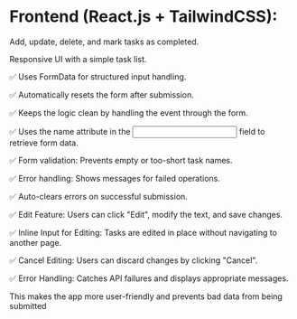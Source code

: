 # Frontend (React.js + TailwindCSS):

Add, update, delete, and mark tasks as completed.

Responsive UI with a simple task list.

✅ Uses FormData for structured input handling.

✅ Automatically resets the form after submission.

✅ Keeps the logic clean by handling the event through the form.

✅ Uses the name attribute in the <input> field to retrieve form data.

✅ Form validation: Prevents empty or too-short task names.

✅ Error handling: Shows messages for failed operations.

✅ Auto-clears errors on successful submission.

✅ Edit Feature: Users can click "Edit", modify the text, and save changes.

✅ Inline Input for Editing: Tasks are edited in place without navigating to another page.

✅ Cancel Editing: Users can discard changes by clicking "Cancel".

✅ Error Handling: Catches API failures and displays appropriate messages.

This makes the app more user-friendly and prevents bad data from being submitted
